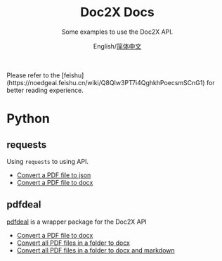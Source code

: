 
<div align="center">

# Doc2X Docs

Some examples to use the Doc2X API.

English/[简体中文](README_cn.md)

</div>

</br>
</br>
Please refer to the [feishu](https://noedgeai.feishu.cn/wiki/Q8QIw3PT7i4QghkhPoecsmSCnG1) for better reading experience.

# Python

## requests
Using `requests` to using API.
- [Convert a PDF file to json](Python/requests/pdf.py)
- [Convert a PDF file to docx](Python/requests/pdf2file.py)

## pdfdeal

[pdfdeal](https://github.com/Menghuan1918/pdfdeal) is a wrapper package for the Doc2X API
- [Convert a PDF file to docx](Python/pdfdeal/convert_single_pdf.py)
- [Convert all PDF files in a folder to docx](Python/pdfdeal/convert_folder_pdfs.py)
- [Convert all PDF files in a folder to docx and markdown](Python/pdfdeal/convert_pdfs_multiple_types.py)
